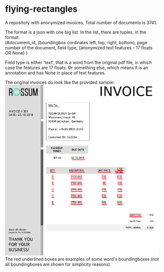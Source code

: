 # flying-rectangles
A repository with anonymized invoices. Total number of documents is 3741.  
  
The format is a json with one big list. In the list, there are tuples, in the format:  
(#document_id, (boundingbox cordinates left, top, right, bottom), page number of the document, field type, (anonymized text features - 17 floats OR None) )  
  
Field type is either 'text', that is a word from the original pdf file, in which case the features are 17 floats. Or something else, which means it is an annotation and has None in place of text features.  
  
The original invoices do look like the provided sample:  
![Sample invoice](invoice_sample.png)  
The red underlined boxes are examples of some word's boundingboxes (not all boundingboxes are shown for simplicity reasons).
  
